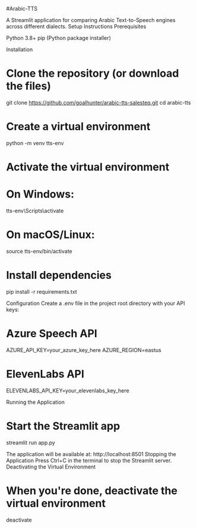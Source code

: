 #Arabic-TTS

A Streamlit application for comparing Arabic Text-to-Speech engines across different dialects.
Setup Instructions
Prerequisites

Python 3.8+
pip (Python package installer)

Installation
# Clone the repository (or download the files)
git clone https://github.com/goalhunter/arabic-tts-salesteq.git
cd arabic-tts

# Create a virtual environment
python -m venv tts-env

# Activate the virtual environment
# On Windows:
tts-env\Scripts\activate
# On macOS/Linux:
source tts-env/bin/activate

# Install dependencies
pip install -r requirements.txt

Configuration
Create a .env file in the project root directory with your API keys:
# Azure Speech API
AZURE_API_KEY=your_azure_key_here
AZURE_REGION=eastus

# ElevenLabs API
ELEVENLABS_API_KEY=your_elevenlabs_key_here

Running the Application
# Start the Streamlit app
streamlit run app.py

The application will be available at: http://localhost:8501
Stopping the Application
Press Ctrl+C in the terminal to stop the Streamlit server.
Deactivating the Virtual Environment
# When you're done, deactivate the virtual environment
deactivate

